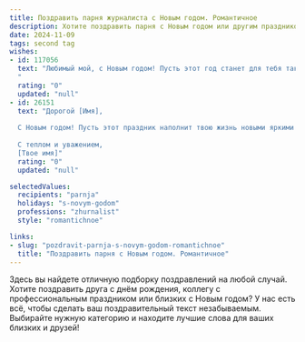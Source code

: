 ```yaml
---
title: Поздравить парня журналиста с Новым годом. Романтичное
description: Хотите поздравить парня с Новым годом или другим праздником? Наш ИИ создаст незабываемое поздравление, а вы обязательно выделитесь среди других.  
date: 2024-11-09
tags: second tag
wishes:
- id: 117056
  text: "Любимый мой, с Новым годом! Пусть этот год станет для тебя таким же ярким и незабываемым, как твои лучшие репортажи.  Пусть вдохновение бьёт ключом, а каждое твоё слово находит отклик в сердцах читателей, а особенно в моём.  Желаю тебе невероятных успехов в работе и ещё больше любви, тепла и счастья рядом со мной.  С Новым годом, мой талантливый журналист!
  "
  rating: "0"
  updated: "null"
- id: 26151
  text: "Дорогой [Имя],
  
  С Новым годом! Пусть этот праздник наполнит твою жизнь новыми яркими красками и вдохновит на великие дела. Ты — талантливый журналист, и я верю, что в этом году твои статьи и рассказы достигнут новых высот. Пусть каждый день будет наполнен радостью, любовью и творческим вдохновением. Счастья, здоровья и успехов тебе!
  
  С теплом и уважением,
  [Твое имя]"
  rating: "0"
  updated: "null"

selectedValues:
  recipients: "parnja"
  holidays: "s-novym-godom"
  professions: "zhurnalist"
  style: "romantichnoe"

links:
- slug: "pozdravit-parnja-s-novym-godom-romantichnoe"
  title: "Поздравить парня с Новым годом. Романтичное"
---
```


Здесь вы найдете отличную подборку поздравлений на любой случай.
Хотите поздравить друга с днём рождения, коллегу с профессиональным праздником или близких с Новым годом? У нас есть всё, чтобы сделать ваш поздравительный текст незабываемым. Выбирайте нужную категорию и находите лучшие слова для ваших близких и друзей!

